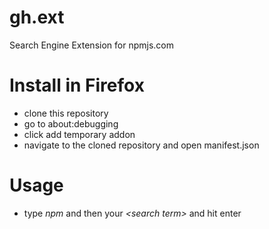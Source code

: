# gh.ext
Search Engine Extension for npmjs.com

# Install in Firefox
* clone this repository
* go to about:debugging 
* click add temporary addon
* navigate to the cloned repository and open manifest.json

# Usage
* type _npm_ and then your *\<search term\>* and hit enter
